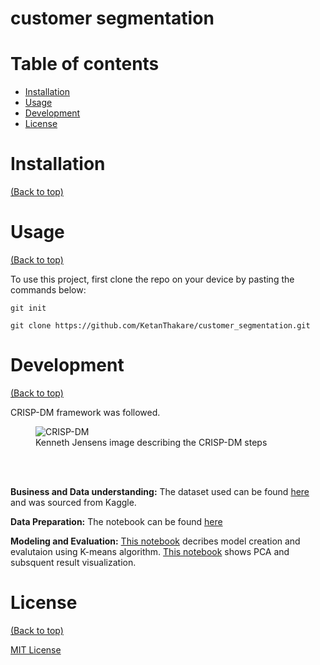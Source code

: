# customer segmentation

# Table of contents
- [Installation](#installation)
- [Usage](#usage)
- [Development](#development)
- [License](#license)


# Installation
[(Back to top)](#table-of-contents)




# Usage
[(Back to top)](#table-of-contents)

To use this project, first clone the repo on your device by pasting the commands below:

```git init```

```git clone https://github.com/KetanThakare/customer_segmentation.git```



# Development
[(Back to top)](#table-of-contents)

CRISP-DM framework was followed.
<figure>
  <img
  src="https://github.com/KetanThakare/employee-attrition-predictor/blob/main/Pictures/CRISP-DM.png"
  alt="CRISP-DM">
  <figcaption>Kenneth Jensens image describing the CRISP-DM steps</figcaption>
</figure>

\
&nbsp;

**Business and Data understanding:** The dataset used can be found [here](Marketing_data.csv) and was sourced from Kaggle.

**Data Preparation:** The notebook can be found [here](EDA.ipynb)

**Modeling and Evaluation:** [This notebook](Market%20segmentation%20using%20K-means.ipynb) decribes model creation and evalutaion using K-means algorithm. [This notebook](PCA%20and%20result%20visualization) shows PCA and subsquent result visualization. 


# License
[(Back to top)](#table-of-contents)

[MIT License](https://github.com/git/git-scm.com/blob/main/MIT-LICENSE.txt)
